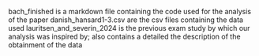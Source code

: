 bach_finished is a markdown file containing the code used for the analysis of the paper
danish_hansard1-3.csv are the csv files containing the data used
lauritsen_and_severin_2024 is the previous exam study by which our analysis was inspired by; also contains a detailed the description of the obtainment of the data

